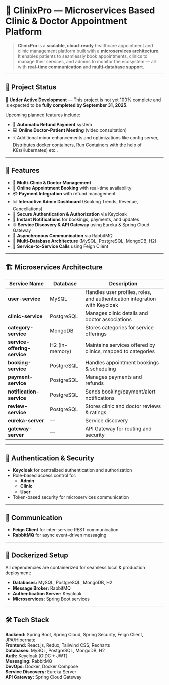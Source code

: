 # 🏥 ClinixPro — Microservices Based Clinic & Doctor Appointment Platform

> **ClinixPro** is a **scalable, cloud-ready** healthcare appointment and clinic management platform built with a **microservices architecture**.  
It enables patients to seamlessly book appointments, clinics to manage their services, and admins to monitor the ecosystem — all with **real-time communication** and **multi-database support**.

---

## 📌 Project Status
🚧 **Under Active Development** — This project is not yet 100% complete and is expected to be **fully completed by September 31, 2025**.  

Upcoming planned features include:
- 🔄 **Automatic Refund Payment** system
- 💻 **Online Doctor–Patient Meeting** (video consultation)  
- ⚡ Additional minor enhancements and optimizations like config server, Distributes docker containers, Run Containers with the help of K8s(Kubernates) etc..

---

## 🚀 Features

- 🏥 **Multi-Clinic & Doctor Management**
- 📅 **Online Appointment Booking** with real-time availability
- 💳 **Payment Integration** with refund management
- 📊 **Interactive Admin Dashboard** (Booking Trends, Revenue, Cancellations)
- 🔐 **Secure Authentication & Authorization** via Keycloak
- 📨 **Instant Notifications** for bookings, payments, and updates
- 🌐 **Service Discovery & API Gateway** using Eureka & Spring Cloud Gateway
- 📨 **Asynchronous Communication** via RabbitMQ
- 📁 **Multi-Database Architecture** (MySQL, PostgreSQL, MongoDB, H2)
- 🤝 **Service-to-Service Calls** using Feign Client

---

## 🏗 Microservices Architecture

| Service Name                | Database       | Description |
|-----------------------------|---------------|-------------|
| **user-service**            | MySQL          | Handles user profiles, roles, and authentication integration with Keycloak |
| **clinic-service**          | PostgreSQL     | Manages clinic details and doctor associations |
| **category-service**        | MongoDB        | Stores categories for service offerings |
| **service-offering-service**| H2 (in-memory) | Maintains services offered by clinics, mapped to categories |
| **booking-service**         | PostgreSQL     | Handles appointment bookings & scheduling |
| **payment-service**         | PostgreSQL     | Manages payments and refunds |
| **notification-service**    | PostgreSQL     | Sends booking/payment/alert notifications |
| **review-service**          | PostgreSQL     | Stores clinic and doctor reviews & ratings |
| **eureka-server**           | —              | Service discovery |
| **gateway-server**          | —              | API Gateway for routing and security |

---

## 🔑 Authentication & Security

- **Keycloak** for centralized authentication and authorization  
- Role-based access control for:
  - **Admin**
  - **Clinic**
  - **User**
- Token-based security for microservices communication

---

## 📡 Communication

- **Feign Client** for inter-service REST communication  
- **RabbitMQ** for async event-driven messaging

---

## 🐳 Dockerized Setup

All dependencies are containerized for seamless local & production deployment:
- **Databases:** MySQL, PostgreSQL, MongoDB, H2  
- **Message Broker:** RabbitMQ  
- **Authentication Server:** Keycloak  
- **Microservices:** Spring Boot services

---

## 🛠 Tech Stack

**Backend:** Spring Boot, Spring Cloud, Spring Security, Feign Client, JPA/Hibernate  
**Frontend:** React.js, Redux, Tailwind CSS, Recharts  
**Databases:** MySQL, PostgreSQL, MongoDB, H2  
**Auth:** Keycloak (OIDC + JWT)  
**Messaging:** RabbitMQ  
**DevOps:** Docker, Docker Compose  
**Service Discovery:** Eureka Server  
**API Gateway:** Spring Cloud Gateway
